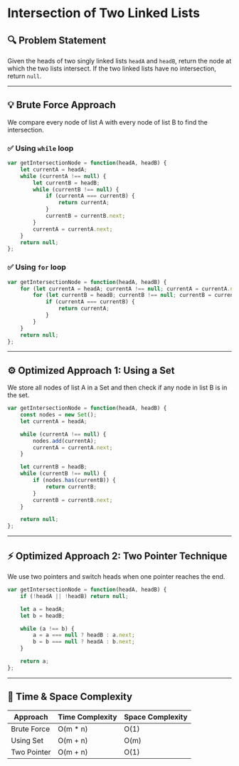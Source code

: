 # Intersection of Two Linked Lists

## 🔍 Problem Statement
Given the heads of two singly linked lists `headA` and `headB`, return the node at which the two lists intersect. If the two linked lists have no intersection, return `null`.

---

## 💡 Brute Force Approach

We compare every node of list A with every node of list B to find the intersection.

### ✅ Using `while` loop

```javascript
var getIntersectionNode = function(headA, headB) {
    let currentA = headA;
    while (currentA !== null) {
        let currentB = headB;
        while (currentB !== null) {
            if (currentA === currentB) {
                return currentA;
            }
            currentB = currentB.next;
        }
        currentA = currentA.next;
    }
    return null;
};
```

### ✅ Using `for` loop

```javascript
var getIntersectionNode = function(headA, headB) {
    for (let currentA = headA; currentA !== null; currentA = currentA.next) {
        for (let currentB = headB; currentB !== null; currentB = currentB.next) {
            if (currentA === currentB) {
                return currentA;
            }
        }
    }
    return null;
};
```

---

## ⚙️ Optimized Approach 1: Using a Set

We store all nodes of list A in a Set and then check if any node in list B is in the set.

```javascript
var getIntersectionNode = function(headA, headB) {
    const nodes = new Set();
    let currentA = headA;

    while (currentA !== null) {
        nodes.add(currentA);
        currentA = currentA.next;
    }

    let currentB = headB;
    while (currentB !== null) {
        if (nodes.has(currentB)) {
            return currentB;
        }
        currentB = currentB.next;
    }

    return null;
};
```

---

## ⚡ Optimized Approach 2: Two Pointer Technique

We use two pointers and switch heads when one pointer reaches the end.

```javascript
var getIntersectionNode = function(headA, headB) {
    if (!headA || !headB) return null;

    let a = headA;
    let b = headB;

    while (a !== b) {
        a = a === null ? headB : a.next;
        b = b === null ? headA : b.next;
    }

    return a;
};
```

---

## 🧠 Time & Space Complexity

| Approach        | Time Complexity | Space Complexity |
|----------------|-----------------|------------------|
| Brute Force    | O(m * n)        | O(1)             |
| Using Set      | O(m + n)        | O(m)             |
| Two Pointer    | O(m + n)        | O(1)             |
